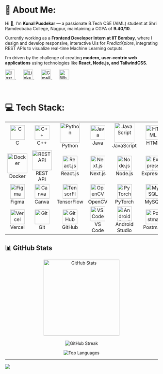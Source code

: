 # 💫 About Me:
<!-- About Me (HTML) -->
<section id="about-me">
  <p>
    Hi 👋, I’m <strong>Kunal Pusdekar</strong> — a passionate B.Tech CSE (AIML) student at 
    Shri Ramdeobaba College, Nagpur, maintaining a CGPA of <strong>9.40/10</strong>.
  </p>
  <p>
    Currently working as a <strong>Frontend Developer Intern at IIT Bombay</strong>, 
    where I design and develop responsive, interactive UIs for <em>PredictXplore</em>, 
    integrating REST APIs to visualize real-time Machine Learning outputs.
  </p>
  <p>
    I’m driven by the challenge of creating <strong>modern, user-centric web applications</strong> 
    using technologies like <strong>React, Node.js, and TailwindCSS</strong>.
  </p>
</section>



<p align="left">
  <!-- Instagram (outline, pink/orange gradient) -->
  <a href="https://www.instagram.com/kunal_pusdekar/" target="_blank">
    <img src="https://upload.wikimedia.org/wikipedia/commons/a/a5/Instagram_icon.png" width="32px" alt="Instagram"/>
  </a>
  &#8287;&#8287;&#8287;&#8287;&#8287;

  <!-- LinkedIn (outline, blue) -->
  <a href="https://www.linkedin.com/in//kunal-pusdekar/" target="_blank">
    <img src="https://upload.wikimedia.org/wikipedia/commons/8/81/LinkedIn_icon.svg" width="32px" alt="LinkedIn"/>
  </a>
  &#8287;&#8287;&#8287;&#8287;&#8287;

  <!-- Email (outline, red) -->
  <a href="mailto:kunalpusdekar16@gmail.com">
    <img src="https://cdn-icons-png.flaticon.com/512/732/732200.png" width="32px" alt="Gmail"/>
  </a>
  &#8287;&#8287;&#8287;&#8287;&#8287;

  <!-- Phone / WhatsApp (outline, green) -->
  <a href="tel:+918668748821">
    <img src="https://upload.wikimedia.org/wikipedia/commons/6/6b/WhatsApp.svg" width="32px" alt="WhatsApp"/>
  </a>
</p>
</br>

<!-- Font Awesome CDN -->


# 💻 Tech Stack:
<table>
  <tr>
    <td align="center" width="96">
        <img src="https://skillicons.dev/icons?i=c" width="48" height="48" alt="C" />
      <br>C
    </td>
     <td align="center" width="96">
        <img src="https://techstack-generator.vercel.app/cpp-icon.svg" width="48" height="48" alt="C++" />
      <br>C++
    </td>
    <td align="center" width="96">
        <img src="https://techstack-generator.vercel.app/python-icon.svg" alt="Python" width="65" height="65" />
      <br>Python
    </td>
    <td align="center" width="96">
        <img src="https://skillicons.dev/icons?i=java" width="48" height="48" alt="Java" />
      <br>Java
    </td>
     <td align="center" width="96">
        <img src="https://techstack-generator.vercel.app/js-icon.svg" alt="JavaScript" width="65" height="65" />
      <br>JavaScript
    </td>
    <td align="center" width="96">
        <img src="https://skillicons.dev/icons?i=html" width="48" height="48" alt="HTML" />
      <br>HTML
    </td>
    <td align="center" width="96">
        <img src="https://skillicons.dev/icons?i=css" width="48" height="48" alt="CSS" />
      <br>CSS
    </td>
   
  </tr>
  <tr>
    <td align="center" width="96">
        <img src="https://techstack-generator.vercel.app/docker-icon.svg" alt="Docker" width="65" height="65" />
      <br>Docker
    </td>
    <td align="center" width="96">
        <img src="https://techstack-generator.vercel.app/restapi-icon.svg" alt="REST API" width="65" height="65" />
      <br>REST API
    </td>
    <td align="center" width="96">
        <img src="https://skillicons.dev/icons?i=react" width="48" height="48" alt="React.js" />
      <br>React.js
    </td>
    <td align="center" width="96">
        <img src="https://skillicons.dev/icons?i=nextjs" width="48" height="48" alt="Next.js" />
      <br>Next.js
    </td>
    <td align="center" width="96">
        <img src="https://skillicons.dev/icons?i=nodejs" width="48" height="48" alt="Node.js" />
      <br>Node.js
    </td>
    <td align="center" width="96">
        <img src="https://skillicons.dev/icons?i=express" width="48" height="48" alt="Express.js" />
      <br>Express.js
    </td>
    <td align="center" width="96">
        <img src="https://skillicons.dev/icons?i=tailwind" width="48" height="48" alt="TailwindCSS" />
      <br>TailwindCSS
    </td>
  </tr>
  <tr>
    <td align="center" width="96">
        <img src="https://skillicons.dev/icons?i=figma" width="48" height="48" alt="Figma" />
      <br>Figma
    </td>
    <td align="center" width="96">
        <img src="https://skillicons.dev/icons?i=canva" width="48" height="48" alt="Canva" />
      <br>Canva
    </td>
    <td align="center" width="96">
        <img src="https://skillicons.dev/icons?i=tensorflow" width="48" height="48" alt="TensorFlow" />
      <br>TensorFlow
    </td>
    <td align="center" width="96">
        <img src="https://skillicons.dev/icons?i=opencv" width="48" height="48" alt="OpenCV" />
      <br>OpenCV
    </td>
    <td align="center" width="96">
        <img src="https://skillicons.dev/icons?i=pytorch" width="48" height="48" alt="PyTorch" />
      <br>PyTorch
    </td>
    <td align="center" width="96">
        <img src="https://skillicons.dev/icons?i=mysql" width="48" height="48" alt="MySQL" />
      <br>MySQL
    </td>
    <td align="center" width="96">
        <img src="https://skillicons.dev/icons?i=mongodb" width="48" height="48" alt="MongoDB" />
      <br>MongoDB
    </td>
  </tr>
  <tr>
    <td align="center" width="96">
        <img src="https://skillicons.dev/icons?i=vercel" width="48" height="48" alt="Vercel" />
      <br>Vercel
    </td>
    <td align="center" width="96">
        <img src="https://skillicons.dev/icons?i=git" width="48" height="48" alt="Git" />
      <br>Git
    </td>
    <td align="center" width="96">
        <img src="https://skillicons.dev/icons?i=github" width="48" height="48" alt="GitHub" />
      <br>GitHub
    </td>
    <td align="center" width="96">
        <img src="https://skillicons.dev/icons?i=vscode" width="48" height="48" alt="VS Code" />
      <br>VS Code
    </td>
    <td align="center" width="96">
        <img src="https://skillicons.dev/icons?i=androidstudio" width="48" height="48" alt="Android Studio" />
      <br>Android Studio
    </td>
    <td align="center" width="96">
        <img src="https://skillicons.dev/icons?i=postman" width="48" height="48" alt="Postman" />
      <br>Postman
    </td>
    <td align="center" width="96">
        <img src="https://skillicons.dev/icons?i=sentry" width="48" height="48" alt="Sentry" />
      <br>Sentry
    </td>
  </tr>
</table>



## 📊 GitHub Stats

<p align="center">
  <img  height="250"src="https://github-readme-stats.vercel.app/api?username=KunalPusdekar&show_icons=true&theme=gotham" alt="GitHub Stats" /> </br></br>
  <img  src="https://github-readme-streak-stats.herokuapp.com?user=KunalPusdekar&theme=gotham&hide_border=false" alt="GitHub Streak" /> 
</p>

<p align="center">
  <img  src="https://github-readme-stats.vercel.app/api/top-langs/?username=KunalPusdekar&theme=gotham&hide_border=false&include_all_commits=false&count_private=false&layout=compact" alt="Top Languages" />
</p>


---
[![](https://visitcount.itsvg.in/api?id=KunalPusdekar&icon=0&color=0)](https://visitcount.itsvg.in)

<!-- Proudly created with GPRM ( https://gprm.itsvg.in ) -->

